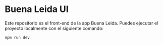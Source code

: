 # Buena Leida UI

Este repositorio es el front-end de la app Buena Leida. Puedes ejecutar el proyecto localmente con el siguiente comando:

```
npm run dev
```
